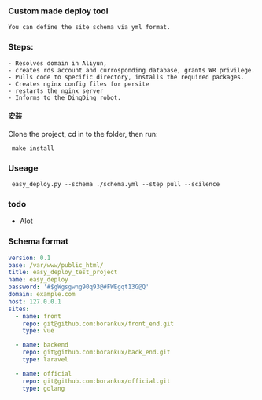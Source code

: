 ### Custom made deploy tool
	You can define the site schema via yml format. 
### Steps:
	- Resolves domain in Aliyun, 
	- creates rds account and currosponding database, grants WR privilege.
	- Pulls code to specific directory, installs the required packages.
	- Creates nginx config files for persite
	- restarts the nginx server
	- Informs to the DingDing robot.

#### 安装

Clone the project, cd in to the folder, then run:

```shell
 make install
```

### Useage

```
 easy_deploy.py --schema ./schema.yml --step pull --scilence
```
### todo
- Alot


### Schema format
```yml
version: 0.1
base: /var/www/public_html/
title: easy_deploy_test_project
name: easy_deploy
password: '#$gWgsgwng90q93@#FWEgqt13G@Q'
domain: example.com
host: 127.0.0.1
sites:
  - name: front
    repo: git@github.com:borankux/front_end.git
    type: vue

  - name: backend
    repo: git@github.com:borankux/back_end.git
    type: laravel

  - name: official
    repo: git@github.com:borankux/official.git
    type: golang
 ```
